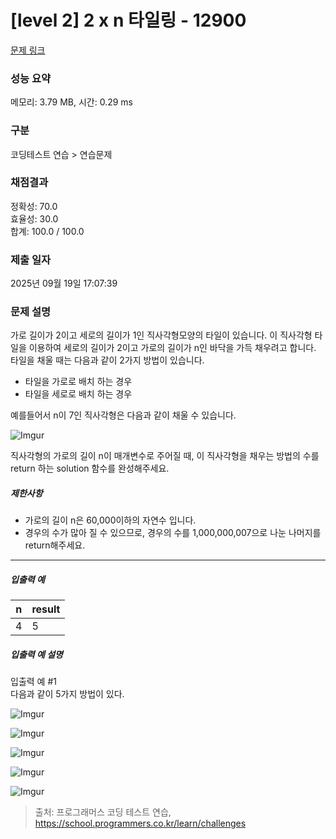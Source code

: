 # [level 2] 2 x n 타일링 - 12900 

[문제 링크](https://school.programmers.co.kr/learn/courses/30/lessons/12900?language=cpp) 

### 성능 요약

메모리: 3.79 MB, 시간: 0.29 ms

### 구분

코딩테스트 연습 > 연습문제

### 채점결과

정확성: 70.0<br/>효율성: 30.0<br/>합계: 100.0 / 100.0

### 제출 일자

2025년 09월 19일 17:07:39

### 문제 설명

<p>가로 길이가 2이고 세로의 길이가 1인 직사각형모양의 타일이 있습니다. 이 직사각형 타일을 이용하여 세로의 길이가 2이고 가로의 길이가 n인 바닥을 가득 채우려고 합니다. 타일을 채울 때는 다음과 같이 2가지 방법이 있습니다.</p>

<ul>
<li>타일을 가로로 배치 하는 경우</li>
<li>타일을 세로로 배치 하는 경우</li>
</ul>

<p>예를들어서 n이 7인 직사각형은 다음과 같이 채울 수 있습니다.</p>

<p><img src="https://i.imgur.com/29ANX0f.png" title="" alt="Imgur"></p>

<p>직사각형의 가로의 길이 n이 매개변수로 주어질 때, 이 직사각형을 채우는 방법의 수를 return 하는 solution 함수를 완성해주세요.</p>

<h5>제한사항</h5>

<ul>
<li>가로의 길이 n은 60,000이하의 자연수 입니다.</li>
<li>경우의 수가 많아 질 수 있으므로, 경우의 수를 1,000,000,007으로 나눈 나머지를 return해주세요.</li>
</ul>

<hr>

<h5>입출력 예</h5>
<table class="table">
        <thead><tr>
<th>n</th>
<th>result</th>
</tr>
</thead>
        <tbody><tr>
<td>4</td>
<td>5</td>
</tr>
</tbody>
      </table>
<h5>입출력 예 설명</h5>

<p>입출력 예 #1<br>
다음과 같이 5가지 방법이 있다.</p>

<p><img src="https://i.imgur.com/keiKrD3.png" title="" alt="Imgur"></p>

<p><img src="https://i.imgur.com/O9GdTE0.png" title="" alt="Imgur"></p>

<p><img src="https://i.imgur.com/IZBmc6M.png" title="" alt="Imgur"></p>

<p><img src="https://i.imgur.com/29LWVzK.png" title="" alt="Imgur"></p>

<p><img src="https://i.imgur.com/z64JbNf.png" title="" alt="Imgur"></p>


> 출처: 프로그래머스 코딩 테스트 연습, https://school.programmers.co.kr/learn/challenges